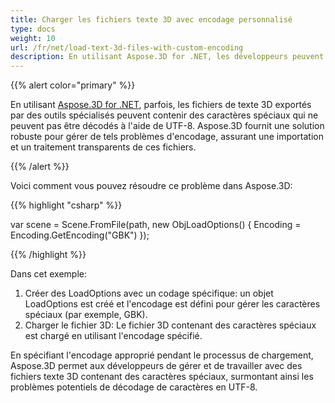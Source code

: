 ```yaml
---
title: Charger les fichiers texte 3D avec encodage personnalisé
type: docs
weight: 10
url: /fr/net/load-text-3d-files-with-custom-encoding
description: En utilisant Aspose.3D for .NET, les développeurs peuvent personnaliser l'encodage de texte pour les fichiers texte 3D.
---
```

{{% alert color="primary" %}}

En utilisant [Aspose.3D for .NET](https://products.aspose.com/3d/net/), parfois, les fichiers de texte 3D exportés par des outils spécialisés peuvent contenir des caractères spéciaux qui ne peuvent pas être décodés à l'aide de UTF-8. Aspose.3D fournit une solution robuste pour gérer de tels problèmes d'encodage, assurant une importation et un traitement transparents de ces fichiers.

{{% /alert %}}



Voici comment vous pouvez résoudre ce problème dans Aspose.3D:

{{% highlight "csharp" %}}

var scene = Scene.FromFile(path, new ObjLoadOptions()
{
    Encoding = Encoding.GetEncoding("GBK")
});

{{% /highlight %}}

Dans cet exemple:

1. Créer des LoadOptions avec un codage spécifique: un objet LoadOptions est créé et l'encodage est défini pour gérer les caractères spéciaux (par exemple, GBK).
1. Charger le fichier 3D: Le fichier 3D contenant des caractères spéciaux est chargé en utilisant l'encodage spécifié.

En spécifiant l'encodage approprié pendant le processus de chargement, Aspose.3D permet aux développeurs de gérer et de travailler avec des fichiers texte 3D contenant des caractères spéciaux, surmontant ainsi les problèmes potentiels de décodage de caractères en UTF-8.
